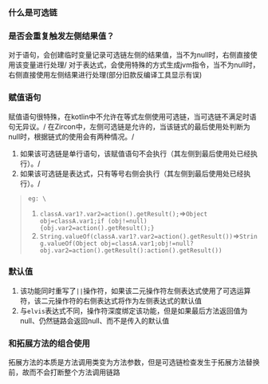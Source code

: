 ### 什么是可选链


### 是否会重复触发左侧结果值？

对于语句，会创建临时变量记录可选链左侧的结果值，当不为null时，右侧直接使用该变量进行处理/
对于表达式，会使用特殊的方式生成jvm指令，当不为null时，右侧直接使用左侧结果进行处理(部分旧款反编译工具显示有误)

### 赋值语句

赋值语句很特殊，在kotlin中不允许在等式左侧使用可选链，当可选链不满足时语句无异议。/
在Zircon中，左侧可选链是允许的，当该链式的最后使用处判断为null时，根据链式的使用会有两种情况。/

1. 如果该可选链是单行语句，该赋值语句不会执行（其左侧到最后使用处已经执行）。/
2. 如果该可选链是表达式，只有等号右侧会执行（其左侧到最后使用处已经执行）。/
>     eg: \
>  1. `classA.var1?.var2=action().getResult();`=>`Object obj=classA.var1;if (obj!=null){obj.var2=action().getResult();}`
>  2. `String.valueOf(classA.var1?.var2=action().getResult())`=>`String.valueOf(Object obj=classA.var1;obj!=null?obj.var2=action().getResult():action().getResult())`

### 默认值
1. 该功能同时重写了`||`操作符，如果该二元操作符左侧表达式使用了可选运算符，该二元操作符的右侧表达式将作为左侧表达式的默认值
2. 与`elvis`表达式不同，操作符深度绑定该功能，但是如果最后方法返回值为null、仍然链路会返回null、而不是传入的默认值


### 和拓展方法的组合使用

拓展方法的本质是方法调用类变为方法参数，但是可选链检查发生于拓展方法替换前，故而不会打断整个方法调用链路
